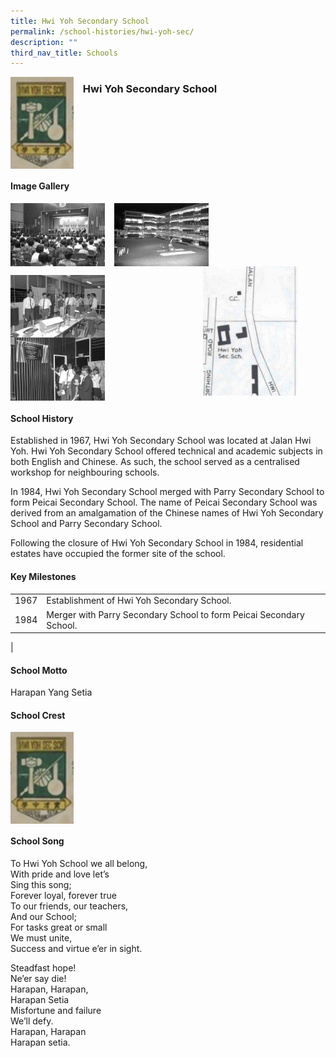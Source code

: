```yaml
---
title: Hwi Yoh Secondary School
permalink: /school-histories/hwi-yoh-sec/
description: ""
third_nav_title: Schools
---
```

<img src="/images/hwiyohsec1.png" style="width:20%;margin-right:15px;" align = "left">

### **Hwi Yoh Secondary School**

<br clear="left">

#### **Image Gallery**

<p><a href="/images/hwiyohsec2.jpg">  
<img src="/images/hwiyohsec2.jpg" style="width:30%;margin-right:15px;" align = "left">
</a></p>

<p><a href="/images/hwiyohsec3.jpg">  
<img src="/images/hwiyohsec3.jpg" style="width:30%;margin-right:15px;" align = "left">
</a></p>

<p><a href="/images/hwiyohsec4.png">  
<img src="/images/hwiyohsec4.png" style="width:30%;margin-right:45px;" align = "right">
</a></p>

<br clear="left">

<p><a href="/images/hwiyohsec5.jpg">  
<img src="/images/hwiyohsec5.jpg" style="width:30%;margin-right:15px;" align = "left">
</a></p>

<p><a href="/images/hwiyohsec6.jpg">  
<img src="/images/hwiyohsec6.jpg" style="width:30%;margin-right:15px;" align = "left">
</a></p>

<br clear="left">

#### **School History**
Established in 1967, Hwi Yoh Secondary School was located at Jalan Hwi Yoh. Hwi Yoh Secondary School offered technical and academic subjects in both English and Chinese. As such, the school served as a centralised workshop for neighbouring schools.   
  
In 1984, Hwi Yoh Secondary School merged with Parry Secondary School to form Peicai Secondary School. The name of Peicai Secondary School was derived from an amalgamation of the Chinese names of Hwi Yoh Secondary School and Parry Secondary School.   
  
Following the closure of Hwi Yoh Secondary School in 1984, residential estates have occupied the former site of the school.

#### **Key Milestones**

|  |  |
|:---:|---|
| 1967 | Establishment of Hwi Yoh Secondary School. |
| 1984 | Merger with Parry Secondary School to form Peicai Secondary School. |
|

#### **School Motto**
Harapan Yang Setia

#### **School Crest**
<img src="/images/hwiyohsec1.png" style="width:20%;margin-right:15px;" align = "left">

<br clear="left">

#### **School Song**
To Hwi Yoh School we all belong,<br>
With pride and love let’s<br>
Sing this song;<br>
Forever loyal, forever true<br>
To our friends, our teachers,<br>
And our School;<br>
For tasks great or small<br>
We must unite,<br>
Success and virtue e’er in sight.

Steadfast hope!<br>
Ne’er say die!<br>
Harapan, Harapan,<br>
Harapan Setia<br>
Misfortune and failure<br>
We’ll defy.<br>
Harapan, Harapan<br>
Harapan setia.